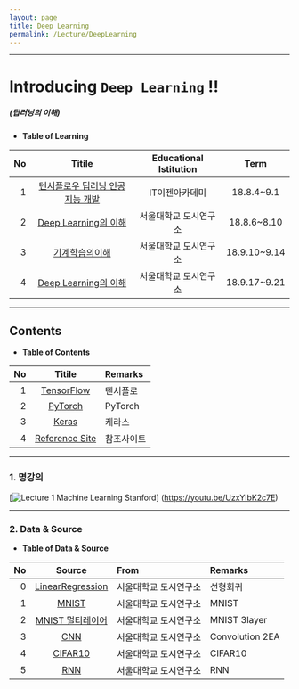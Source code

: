 ```yaml
---
layout: page
title: Deep Learning
permalink: /Lecture/DeepLearning
---
```


---

<!-- *template: gaia -->
<!-- page_number: false -->

# Introducing `Deep Learning` !!
##### (딥러닝의 이해)

* **Table of Learning**

|No|Titile|Educational Istitution|Term|
|--:|:--:|:-:|:--:|
|1|[텐서플로우 딥러닝 인공지능 개발](/Lecture/TensorFlow)|IT이젠아카데미|18.8.4~9.1|
|2|[Deep Learning의 이해](/Lecture/PyTorch)|서울대학교 도시연구소|18.8.6~8.10|
|3|[기계학습의이해](/Lecture/MachineLearning)|서울대학교 도시연구소|18.9.10~9.14|
|4|[Deep Learning의 이해](/Lecture/DeepLearning)|서울대학교 도시연구소|18.9.17~9.21|

---

<!-- *template: invert -->  

## Contents

<a name="contents"/>

* **Table of Contents**   

|No|Titile|Remarks|
|--:|:-:|:--|
|1|[TensorFlow](/Lecture/TensorFlow)|텐서플로|
|2|[PyTorch](/Lecture/PyTorch)|PyTorch|
|3|[Keras](/Lecture/Keras)|케라스|
|4|[Reference Site](#reference)|참조사이트|


---

<a name="reference"/>

### 1. 명강의

[![Lecture 1  Machine Learning Stanford](http://img.youtube.com/vi/UzxYlbK2c7E/0.jpg)]
(https://youtu.be/UzxYlbK2c7E)

---

<!-- *template: invert -->

### 2. Data & Source 

<a name="data"/>

* **Table of Data & Source**   

|No|Source|From|Remarks|
|--:|:-:|:--|:--|
|0|[LinearRegression](https://github.com/shpimit/shpimit.github.io/tree/master/blog/DeepLearning/src/day1_regression.ipynb)|서울대학교 도시연구소|선형회귀|
|1|[MNIST](https://github.com/shpimit/shpimit.github.io/tree/master/blog/DeepLearning/src/day2_MNIST_MLP.ipynb)|서울대학교 도시연구소|MNIST|
|2|[MNIST 멀티레이어](https://github.com/shpimit/shpimit.github.io/tree/master/blog/DeepLearning/src/day2_MNIST_MLP_layer.ipynb)|서울대학교 도시연구소|MNIST 3layer|
|3|[CNN](https://github.com/shpimit/shpimit.github.io/tree/master/blog/DeepLearning/src/day3_MNIST_CNN_2CONV.ipynb)|서울대학교 도시연구소|Convolution 2EA|
|4|[CIFAR10](https://github.com/shpimit/shpimit.github.io/tree/master/blog/DeepLearning/src/day4_CIFAR10_EX1.ipynb)|서울대학교 도시연구소|CIFAR10|
|5|[RNN](https://github.com/shpimit/shpimit.github.io/tree/master/blog/DeepLearning/src/day5_RNN.ipynb)|서울대학교 도시연구소|RNN|

